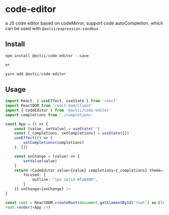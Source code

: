 # code-editor

a JS code editor based on codeMirror, support code autoCompletion, which can be used with `@astii/expression-sandbox`

## Install

```typeScript
npm install @astii/code-editor --save

or

yarn add @astii/code-editor

```

## Usage

```typeScript
import React, { useEffect, useState } from 'react'
import ReactDOM from 'react-dom/client'
import { CodeEditor } from '@astii/code-editor'
import completions from './completions'

const App = () => {
    const [value, setValue] = useState('')
    const [_completions, setCompletions] = useState([])
    useEffect(() => {
        setCompletions(completions)
    }, [])

    const onChange = (value) => {
        setValue(value)
    }
    return <CodeEditor value={value} completions={_completions} theme={{
        focused: {
            outline: "1px solid #fa6400",
        }
    }} onChange={onChange} />
}

const root = ReactDOM.createRoot(document.getElementById('root') as Element)
root.render(<App />)
```
